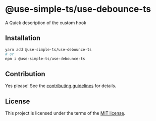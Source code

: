 # @use-simple-ts/use-debounce-ts

A Quick description of the custom hook

## Installation

```sh
yarn add @use-simple-ts/use-debounce-ts
# or
npm i @use-simple-ts/use-debounce-ts
```

## Contribution

Yes please! See the
[contributing guidelines](https://github.com/franco4457/use-simple-ts/blob/master/CONTRIBUTING.md)
for details.

## License

This project is licensed under the terms of the
[MIT license](https://github.com/franco4457/use-simple-ts/blob/master/LICENSE).
